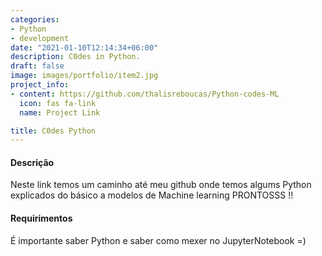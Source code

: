 ```yaml
---
categories:
- Python
- development
date: "2021-01-10T12:14:34+06:00"
description: C0des in Python.
draft: false
image: images/portfolio/item2.jpg
project_info:
- content: https://github.com/thalisreboucas/Python-codes-ML
  icon: fas fa-link
  name: Project Link

title: C0des Python
---
```



#### Descrição

Neste link temos um caminho até meu github onde temos algums Python explicados do básico a modelos de Machine learning PRONTOSSS !!


#### Requirimentos

É importante saber Python e saber como mexer no JupyterNotebook =) 
